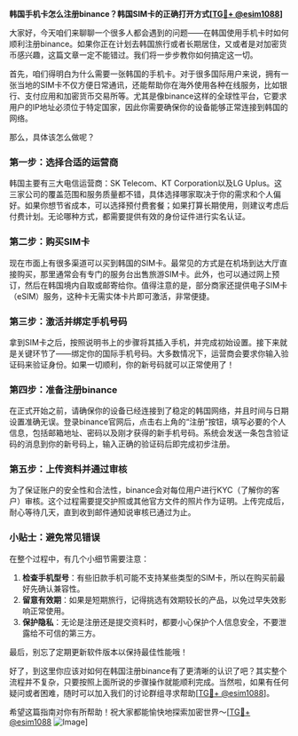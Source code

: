 **韩国手机卡怎么注册binance？韩国SIM卡的正确打开方式[[TG💪+ @esim1088](https://t.me/s/esim1088)]**

大家好，今天咱们来聊聊一个很多人都会遇到的问题——在韩国使用手机卡时如何顺利注册binance。如果你正在计划去韩国旅行或者长期居住，又或者是对加密货币感兴趣，这篇文章一定不能错过。我们将一步步教你如何搞定这一切。

首先，咱们得明白为什么需要一张韩国的手机卡。对于很多国际用户来说，拥有一张当地的SIM卡不仅方便日常通讯，还能帮助你在海外使用各种在线服务，比如银行、支付应用和加密货币交易所等。尤其是像binance这样的全球性平台，它要求用户的IP地址必须位于特定国家，因此你需要确保你的设备能够正常连接到韩国的网络。

那么，具体该怎么做呢？

### 第一步：选择合适的运营商

韩国主要有三大电信运营商：SK Telecom、KT Corporation以及LG Uplus。这三家公司的覆盖范围和服务质量都不错，具体选择哪家取决于你的需求和个人偏好。如果你想节省成本，可以选择预付费套餐；如果打算长期使用，则建议考虑后付费计划。无论哪种方式，都需要提供有效的身份证件进行实名认证。

### 第二步：购买SIM卡

现在市面上有很多渠道可以买到韩国的SIM卡。最常见的方式是在机场到达大厅直接购买，那里通常会有专门的服务台出售旅游SIM卡。此外，也可以通过网上预订，然后在韩国境内自取或邮寄给你。值得注意的是，部分商家还提供电子SIM卡（eSIM）服务，这种卡无需实体卡片即可激活，非常便捷。

### 第三步：激活并绑定手机号码

拿到SIM卡之后，按照说明书上的步骤将其插入手机，并完成初始设置。接下来就是关键环节了——绑定你的国际手机号码。大多数情况下，运营商会要求你输入验证码来验证身份。如果一切顺利，你的新号码就可以正常使用了！

### 第四步：准备注册binance

在正式开始之前，请确保你的设备已经连接到了稳定的韩国网络，并且时间与日期设置准确无误。登录binance官网后，点击右上角的“注册”按钮，填写必要的个人信息，包括邮箱地址、密码以及刚才获得的新手机号码。系统会发送一条包含验证码的消息到你的新号码上，输入正确的验证码后即完成初步注册。

### 第五步：上传资料并通过审核

为了保证账户的安全性和合法性，binance会对每位用户进行KYC（了解你的客户）审核。这个过程需要提交护照或其他官方文件的照片作为证明。上传完成后，耐心等待几天，直到收到邮件通知说审核已通过为止。

### 小贴士：避免常见错误

在整个过程中，有几个小细节需要注意：

1. **检查手机型号**：有些旧款手机可能不支持某些类型的SIM卡，所以在购买前最好先确认兼容性。
2. **留意有效期**：如果是短期旅行，记得挑选有效期较长的产品，以免过早失效影响正常使用。
3. **保护隐私**：无论是注册还是提交资料时，都要小心保护个人信息安全，不要泄露给不可信的第三方。

最后，别忘了定期更新软件版本以保持最佳性能哦！

好了，到这里你应该对如何在韩国注册binance有了更清晰的认识了吧？其实整个流程并不复杂，只要按照上面所说的步骤操作就能顺利完成。当然啦，如果有任何疑问或者困难，随时可以加入我们的讨论群组寻求帮助[[TG💪+ @esim1088](https://t.me/s/esim1088)]。

希望这篇指南对你有所帮助！祝大家都能愉快地探索加密世界～[[TG💪+ @esim1088](https://t.me/s/esim1088) ![Image](https://i.postimg.cc/4NQfJmqS/Snipaste-2025-05-13-00-14-12.png)]